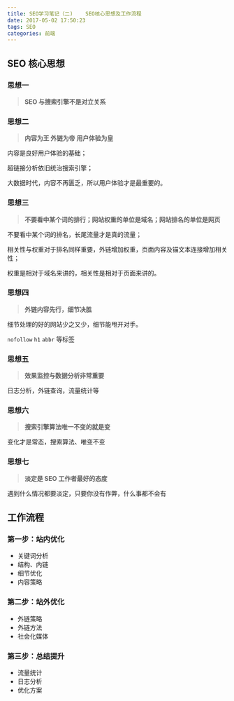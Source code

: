 ```yaml
---
title: SEO学习笔记（二)    SEO核心思想及工作流程
date: 2017-05-02 17:50:23
tags: SEO
categories: 前端
---
```

## SEO 核心思想
### 思想一 
>**SEO 与搜索引擎不是对立关系**


### 思想二
>**内容为王 外链为帝 用户体验为皇**

内容是良好用户体验的基础；

超链接分析依旧统治搜索引擎；

大数据时代，内容不再匮乏，所以用户体验才是最重要的。


### 思想三
>**不要看中某个词的排行；网站权重的单位是域名；网站排名的单位是网页**

不要看中某个词的排名，长尾流量才是真的流量；

相关性与权重对于排名同样重要，外链增加权重，页面内容及锚文本连接增加相关性；

权重是相对于域名来讲的，相关性是相对于页面来讲的。


### 思想四
>**外链内容先行，细节决胜**

细节处理的好的网站少之又少，细节能甩开对手。

`nofollow`  `h1`  `abbr` 等标签


### 思想五
>**效果监控与数据分析非常重要**

日志分析，外链查询，流量统计等


### 思想六
>**搜索引擎算法唯一不变的就是变**

变化才是常态，搜索算法、唯变不变


### 思想七
>**淡定是 SEO 工作者最好的态度**

遇到什么情况都要淡定，只要你没有作弊，什么事都不会有



## 工作流程
### 第一步：站内优化
+ 关键词分析
+ 结构、内链
+ 细节优化
+ 内容策略

### 第二步：站外优化
+ 外链策略
+ 外链方法
+ 社会化媒体

### 第三步：总结提升
+ 流量统计
+ 日志分析
+ 优化方案




